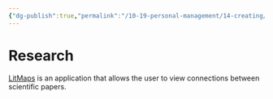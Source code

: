 ```yaml
---
{"dg-publish":true,"permalink":"/10-19-personal-management/14-creating/14-01-inspiration/applications/","tags":[" #inspiration/applications"]}
---
```



# Research

[LitMaps](https://app.litmaps.com/) is an application that allows the user to view connections between scientific papers. 

